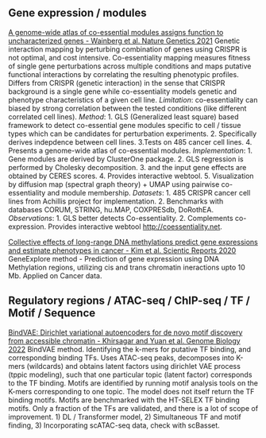## Gene expression / modules

[A genome-wide atlas of co-essential modules assigns function to uncharacterized genes - Wainberg et al. Nature Genetics 2021](https://pubmed.ncbi.nlm.nih.gov/33859415/) Genetic interaction mapping by perturbing combination of genes using CRISPR is not optimal, and cost intensive. Co-essentiality mapping measures fitness of single gene perturbations across multiple conditions and maps putative functional interactions by correlating the resulting phenotypic profiles. Differs from CRISPR (genetic interaction) in the sense that CRISPR background is a single gene while co-essentiality models genetic and phenotype characteristics of a given cell line. *Limitation*: co-essentiality can biased by strong correlation between the tested conditions (like different correlated cell lines). *Method*: 1. GLS (Generalized least square) based framework to detect co-essential gene modules specific to cell / tissue types which can be candidates for perturbation experiments.  2. Specifically derives indepdence between cell lines. 3.Tests on 485 cancer cell lines. 4. Presents a genome-wide atlas of co-essential modules. *Implementation*: 1. Gene modules are derived by ClusterOne package. 2. GLS regression is performed by Cholesky decomposition.  3. and the input gene effects are obtained by CERES scores. 4. Provides interactive webtool. 5. Visualization by diffusion map (spectral graph theory) + UMAP using pairwise co-essentiality and module membership. *Datasets*: 1. 485 CRISPR cancer cell lines from Achillis project for implementation.  2. Benchmarks with databases CORUM, STRING, hu.MAP, COXPRESdb, DoRothEA. *Observations*: 1. GLS better detects Co-essentiality. 2. Complements co-expression. Provides interactive webtool <http://coessentiality.net>.

[Collective effects of long-range DNA methylations predict gene expressions and estimate phenotypes in cancer - Kim et al. Scientic Reports 2020](https://pubmed.ncbi.nlm.nih.gov/32127627/) GeneExplore method - Prediction of gene expression using DNA Methylation regions, utilizing cis and trans chromatin ineractions upto 10 Mb. Applied on Cancer data.

## Regulatory regions / ATAC-seq / ChIP-seq / TF / Motif / Sequence

[BindVAE: Dirichlet variational autoencoders for de novo motif discovery from accessible chromatin - Khirsagar and Yuan et al. Genome Biology 2022](https://pubmed.ncbi.nlm.nih.gov/35971180/) BindVAE method. Identifying the k-mers for putative TF binding, and corresponding binding TFs. Uses ATAC-seq peaks, decomposes into K-mers (wildcards) and obtains latent factors using dirichlet VAE process (tppic modeling), such that one particular topic (latent factor) corresponds to the TF binding. Motifs are identified by running motif analysis tools on the K-mers corresponding to one topic. The model does not itself return the TF binding motifs. Motifs are benchmarked with the HT-SELEX TF binding motifs. Only a fraction of the TFs are validated, and there is a lot of scope of improvement. 1) DL / Transformer model, 2) Simultaneous TF and motif finding, 3) Incorporating scATAC-seq data, check with scBasset.


